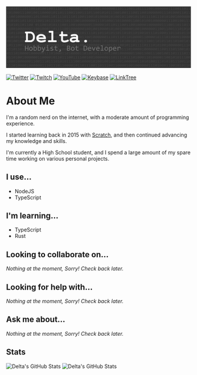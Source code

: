 ![Delta. Hobbyist, Bot Developer](Header.png)

[![Twitter][twitter-img]][twitter-url]
[![Twitch][twitch-img]][twitch-url]
[![YouTube][youtube-img]][youtube-url]
[![Keybase][keybase-img]][keybase-url]
[![LinkTree][linktree-img]][linktree-url]

# About Me

I'm a random nerd on the internet, with a moderate amount of programming experience.

I started learning back in 2015 with [Scratch](https://scratch.mit.edu), and then continued advancing my knowledge and skills.

I'm currently a High School student, and I spend a large amount of my spare time working on various personal projects.

## I use...

<!--start:use-->
- NodeJS
- TypeScript
<!--end:use-->

## I'm learning...

<!--start:learning-->
- TypeScript
- Rust
<!--end:learning-->

## Looking to collaborate on...

<!--start:looking-to-collab-->
*Nothing at the moment, Sorry! Check back later.*
<!--end:looking-to-collab-->

## Looking for help with...

<!--start:looking-for-help-->
*Nothing at the moment, Sorry! Check back later.*
<!--end:looking-for-help-->

## Ask me about...

<!--start:ask-me-about-->
*Nothing at the moment, Sorry! Check back later.*
<!--end:ask-me-about-->

## Stats
![Delta's GitHub Stats](https://github-readme-stats.vercel.app/api?username=ProtogenDelta&show_icons=true&theme=gruvbox)
![Delta's GitHub Stats](https://github-readme-stats.vercel.app/api/top-langs?username=ProtogenDelta&show_icons=true&theme=gruvbox&layout=compact)

<!--
TODO: Implement some of these?

- 📫 How to reach me: ...
- 😄 Pronouns: ...
- ⚡ Fun fact: ...

TODO: Implement templating?
-->

[twitter-img]: https://img.shields.io/twitter/follow/TheDeltaProto?color=1d9bf0&label=Follow&logo=twitter&style=for-the-badge
[twitter-url]: https://twitter.com/TheDeltaProto
[twitch-img]: https://img.shields.io/twitch/status/protogendelta?color=9046ff&label=Twitch&logo=twitch&style=for-the-badge
[twitch-url]: https://twitch.tv/ProtogenDelta
[youtube-img]: https://img.shields.io/youtube/channel/subscribers/UCR_rDSaMq_2LvlyKfCKS2uw?label=Subscribe&logo=youtube&logoColor=f00&style=for-the-badge
[youtube-url]: https://www.youtube.com/channel/UCR_rDSaMq_2LvlyKfCKS2uw?sub_confirmation=1
[keybase-img]: https://img.shields.io/keybase/pgp/protodelta?logo=keybase&style=for-the-badge
[keybase-url]: https://keybase.io/protodelta
[linktree-img]: https://img.shields.io/badge/LinkTree-Visit-39e09b?logo=linktree&style=for-the-badge
[linktree-url]: https://linktr.ee/deltaproto
